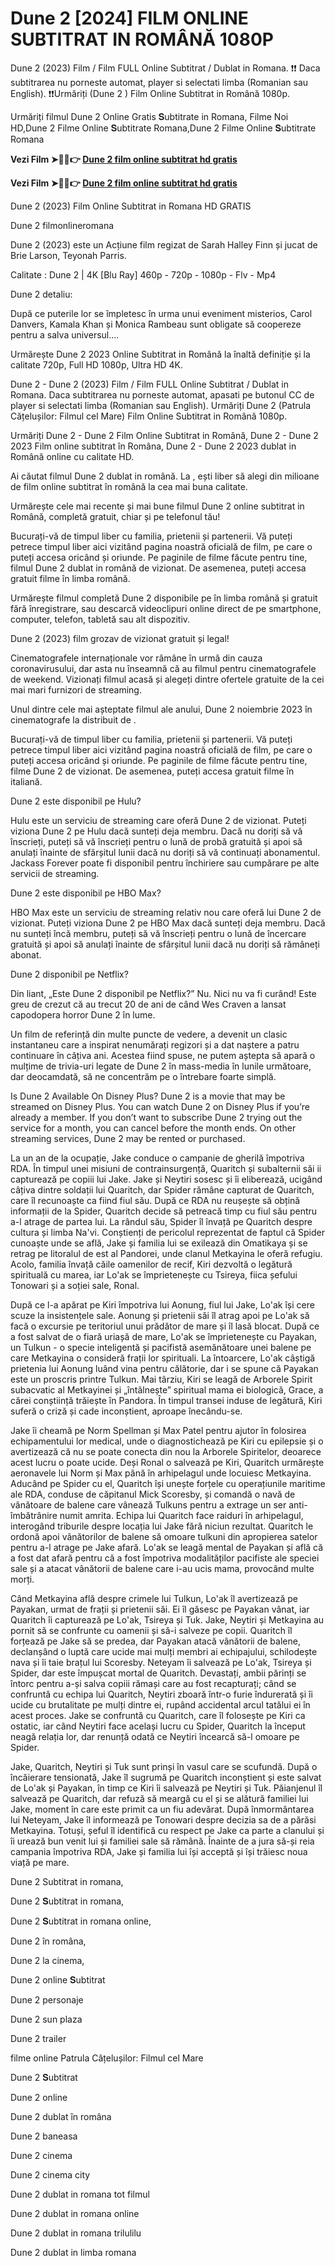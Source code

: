 # Dune 2 [2024] FILM ONLINE SUBTITRAT IN ROMÂNĂ 1080P

Dune 2 (2023) Film / Film FULL Online Subtitrat / Dublat in Romana. ❗❗️️ Daca subtitrarea nu porneste automat, player si selectati limba (Romanian sau English). ❗❗️️Urmăriți (Dune 2 ) Film Online Subtitrat in Română 1080p.

Urmăriți filmul Dune 2 Online Gratis 𝐒ubtitrate in Romana, Filme Noi HD,Dune 2 Filme Online 𝐒ubtitrate Romana,Dune 2 Filme Online 𝐒ubtitrate Romana

**Vezi Film ➤🔴✅👉 [Dune 2 film online subtitrat hd gratis](https://box-locker.org/ro/693134/dune-part-two.html)**

**Vezi Film ➤🔴✅👉 [Dune 2 film online subtitrat hd gratis](https://box-locker.org/ro/693134/dune-part-two.html)**

Dune 2 (2023) Film Online Subtitrat in Romana HD GRATIS

Dune 2 filmonlineromana

Dune 2 (2023) este un Acțiune film regizat de Sarah Halley Finn și jucat de Brie Larson, Teyonah Parris.

Calitate : Dune 2 | 4K [Blu Ray] 460p - 720p - 1080p - Flv - Mp4

Dune 2 detaliu:

După ce puterile lor se împletesc în urma unui eveniment misterios, Carol Danvers, Kamala Khan și Monica Rambeau sunt obligate să coopereze pentru a salva universul....

Urmărește Dune 2 2023 Online Subtitrat in Română la înaltă definiție și la calitate 720p, Full HD 1080p, Ultra HD 4K.

Dune 2 - Dune 2 (2023) Film / Film FULL Online Subtitrat / Dublat in Romana. Daca subtitrarea nu porneste automat, apasati pe butonul CC de player si selectati limba (Romanian sau English). Urmăriți Dune 2 (Patrula Cățelușilor: Filmul cel Mare) Film Online Subtitrat in Română 1080p.

Urmăriți Dune 2 - Dune 2 Film Online Subtitrat in Română, Dune 2 - Dune 2 2023 Film online subtitrat în Româna, Dune 2 - Dune 2 2023 dublat in Română online cu calitate HD.

Ai căutat filmul Dune 2 dublat in română. La , ești liber să alegi din milioane de film online subtitrat în română la cea mai buna calitate.

Urmărește cele mai recente și mai bune filmul Dune 2 online subtitrat in Română, completă gratuit, chiar și pe telefonul tău!

Bucurați-vă de timpul liber cu familia, prietenii și partenerii. Vă puteți petrece timpul liber aici vizitând pagina noastră oficială de film, pe care o puteți accesa oricând și oriunde. Pe paginile de filme făcute pentru tine, filmul Dune 2 dublat in română de vizionat. De asemenea, puteți accesa gratuit filme în limba română.

Urmărește filmul completă Dune 2 disponibile pe în limba română și gratuit fără înregistrare, sau descarcă videoclipuri online direct de pe smartphone, computer, telefon, tabletă sau alt dispozitiv.

Dune 2 (2023) film grozav de vizionat gratuit și legal!

Cinematografele internaționale vor rămâne în urmă din cauza coronavirusului, dar asta nu înseamnă că au filmul pentru cinematografele de weekend. Vizionați filmul acasă și alegeți dintre ofertele gratuite de la cei mai mari furnizori de streaming.

Unul dintre cele mai așteptate filmul ale anului, Dune 2 noiembrie 2023 în cinematografe la distribuit de .

Bucurați-vă de timpul liber cu familia, prietenii și partenerii. Vă puteți petrece timpul liber aici vizitând pagina noastră oficială de film, pe care o puteți accesa oricând și oriunde. Pe paginile de filme făcute pentru tine, filme Dune 2 de vizionat. De asemenea, puteți accesa gratuit filme în italiană.

Dune 2 este disponibil pe Hulu?

Hulu este un serviciu de streaming care oferă Dune 2 de vizionat. Puteți viziona Dune 2 pe Hulu dacă sunteți deja membru. Dacă nu doriți să vă înscrieți, puteți să vă înscrieți pentru o lună de probă gratuită și apoi să anulați înainte de sfârșitul lunii dacă nu doriți să vă continuați abonamentul. Jackass Forever poate fi disponibil pentru închiriere sau cumpărare pe alte servicii de streaming.

Dune 2 este disponibil pe HBO Max?

HBO Max este un serviciu de streaming relativ nou care oferă lui Dune 2 de vizionat. Puteți viziona Dune 2 pe HBO Max dacă sunteți deja membru. Dacă nu sunteți încă membru, puteți să vă înscrieți pentru o lună de încercare gratuită și apoi să anulați înainte de sfârșitul lunii dacă nu doriți să rămâneți abonat.

Dune 2 disponibil pe Netflix?

Din liant, „Este Dune 2 disponibil pe Netflix?” Nu. Nici nu va fi curând! Este greu de crezut că au trecut 20 de ani de când Wes Craven a lansat capodopera horror Dune 2 în lume.

Un film de referință din multe puncte de vedere, a devenit un clasic instantaneu care a inspirat nenumărați regizori și a dat naștere a patru continuare în câțiva ani. Acestea fiind spuse, ne putem aștepta să apară o mulțime de trivia-uri legate de Dune 2 în mass-media în lunile următoare, dar deocamdată, să ne concentrăm pe o întrebare foarte simplă.

Is Dune 2 Available On Disney Plus? Dune 2 is a movie that may be streamed on Disney Plus. You can watch Dune 2 on Disney Plus if you’re already a member. If you don’t want to subscribe Dune 2 trying out the service for a month, you can cancel before the month ends. On other streaming services, Dune 2 may be rented or purchased.

La un an de la ocupație, Jake conduce o campanie de gherilă împotriva RDA. În timpul unei misiuni de contrainsurgență, Quaritch și subalternii săi ii capturează pe copiii lui Jake. Jake și Neytiri sosesc și îi eliberează, ucigând câțiva dintre soldații lui Quaritch, dar Spider rămâne capturat de Quaritch, care îl recunoaște ca fiind fiul său. După ce RDA nu reușește să obțină informații de la Spider, Quaritch decide să petreacă timp cu fiul său pentru a-l atrage de partea lui. La rândul său, Spider îl învață pe Quaritch despre cultura și limba Na'vi. Conștienți de pericolul reprezentat de faptul că Spider cunoaște unde se află, Jake și familia lui se exilează din Omatikaya și se retrag pe litoralul de est al Pandorei, unde clanul Metkayina le oferă refugiu. Acolo, familia învață căile oamenilor de recif, Kiri dezvoltă o legătură spirituală cu marea, iar Lo'ak se împrietenește cu Tsireya, fiica șefului Tonowari și a soției sale, Ronal.

După ce l-a apărat pe Kiri împotriva lui Aonung, fiul lui Jake, Lo'ak își cere scuze la insistențele sale. Aonung și prietenii săi îl atrag apoi pe Lo'ak să facă o excursie pe teritoriul unui prădător de mare și îl lasă blocat. După ce a fost salvat de o fiară uriașă de mare, Lo'ak se împrietenește cu Payakan, un Tulkun - o specie inteligentă și pacifistă asemănătoare unei balene pe care Metkayina o consideră frații lor spirituali. La întoarcere, Lo'ak câștigă prietenia lui Aonung luând vina pentru călătorie, dar i se spune că Payakan este un proscris printre Tulkun. Mai târziu, Kiri se leagă de Arborele Spirit subacvatic al Metkayinei și „întâlnește” spiritual mama ei biologică, Grace, a cărei conștiință trăiește în Pandora. În timpul transei induse de legătură, Kiri suferă o criză și cade inconștient, aproape înecându-se.

Jake îi cheamă pe Norm Spellman și Max Patel pentru ajutor în folosirea echipamentului lor medical, unde o diagnostichează pe Kiri cu epilepsie și o avertizează că nu se poate conecta din nou la Arborele Spiritelor, deoarece acest lucru o poate ucide. Deși Ronal o salvează pe Kiri, Quaritch urmărește aeronavele lui Norm și Max până în arhipelagul unde locuiesc Metkayina. Aducând pe Spider cu el, Quaritch își unește forțele cu operațiunile maritime ale RDA, conduse de căpitanul Mick Scoresby, și comandă o navă de vânătoare de balene care vânează Tulkuns pentru a extrage un ser anti-îmbătrânire numit amrita. Echipa lui Quaritch face raiduri în arhipelagul, interogând triburile despre locația lui Jake fără niciun rezultat. Quaritch le ordonă apoi vânătorilor de balene să omoare tulkuni din apropierea satelor pentru a-l atrage pe Jake afară. Lo'ak se leagă mental de Payakan și află că a fost dat afară pentru că a fost împotriva modalităților pacifiste ale speciei sale și a atacat vânătorii de balene care i-au ucis mama, provocând multe morți.

Când Metkayina află despre crimele lui Tulkun, Lo'ak îl avertizează pe Payakan, urmat de frații și prietenii săi. Ei îl găsesc pe Payakan vânat, iar Quaritch îi capturează pe Lo'ak, Tsireya și Tuk. Jake, Neytiri și Metkayina au pornit să se confrunte cu oamenii și să-i salveze pe copii. Quaritch îl forțează pe Jake să se predea, dar Payakan atacă vânătorii de balene, declanșând o luptă care ucide mai mulți membri ai echipajului, schilodește nava și îi taie brațul lui Scoresby. Neteyam îi salvează pe Lo'ak, Tsireya și Spider, dar este împușcat mortal de Quaritch. Devastați, ambii părinți se întorc pentru a-și salva copiii rămași care au fost recapturați; când se confruntă cu echipa lui Quaritch, Neytiri zboară într-o furie îndurerată și îi ucide cu brutalitate pe mulți dintre ei, rupând accidental arcul tatălui ei în acest proces. Jake se confruntă cu Quaritch, care îl folosește pe Kiri ca ostatic, iar când Neytiri face același lucru cu Spider, Quaritch la început neagă relația lor, dar renunță odată ce Neytiri încearcă să-l omoare pe Spider.

Jake, Quaritch, Neytiri și Tuk sunt prinși în vasul care se scufundă. După o încăierare tensionată, Jake îl sugrumă pe Quaritch inconștient și este salvat de Lo'ak și Payakan, în timp ce Kiri îi salvează pe Neytiri și Tuk. Păianjenul îl salvează pe Quaritch, dar refuză să meargă cu el și se alătură familiei lui Jake, moment în care este primit ca un fiu adevărat. După înmormântarea lui Neteyam, Jake îl informează pe Tonowari despre decizia sa de a părăsi Metkayina. Totuși, șeful îl identifică cu respect pe Jake ca parte a clanului și îi urează bun venit lui și familiei sale să rămână. Înainte de a jura să-și reia campania împotriva RDA, Jake și familia lui își acceptă și își trăiesc noua viață pe mare.

Dune 2 Subtitrat in romana,

Dune 2 𝐒ubtitrat in romana,

Dune 2 𝐒ubtitrat in romana online,

Dune 2 în româna,

Dune 2 la cinema,

Dune 2 online 𝐒ubtitrat

Dune 2 personaje

Dune 2 sun plaza

Dune 2 trailer

filme online Patrula Cățelușilor: Filmul cel Mare

Dune 2 𝐒ubtitrat

Dune 2 online

Dune 2 dublat în româna

Dune 2 baneasa

Dune 2 cinema

Dune 2 cinema city

Dune 2 dublat in romana tot filmul

Dune 2 dublat in romana online

Dune 2 dublat in romana trilulilu

Dune 2 dublat in limba romana
